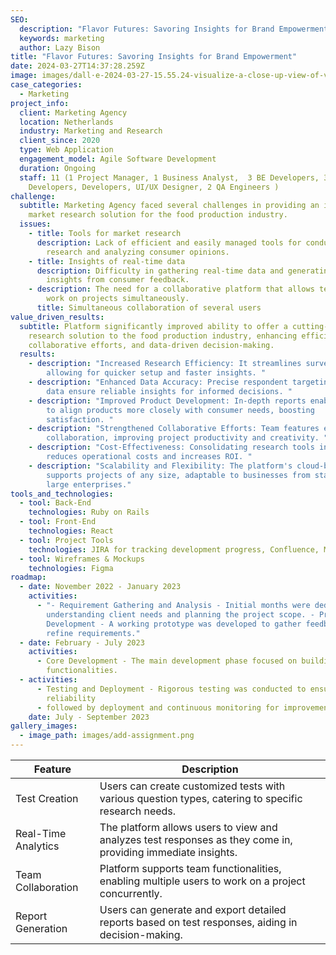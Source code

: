 ```yaml
---
SEO:
  description: "Flavor Futures: Savoring Insights for Brand Empowerment"
  keywords: marketing
  author: Lazy Bison
title: "Flavor Futures: Savoring Insights for Brand Empowerment"
date: 2024-03-27T14:37:28.259Z
image: images/dall·e-2024-03-27-15.55.24-visualize-a-close-up-view-of-vibrant-detailed-diagrams-and-charts-related-to-food-market-research-and-product-development.-these-diagrams-are-in-the-.webp
case_categories:
  - Marketing
project_info:
  client: Marketing Agency
  location: Netherlands
  industry: Marketing and Research
  client_since: 2020
  type: Web Application
  engagement_model: Agile Software Development
  duration: Ongoing
  staff: 11 (1 Project Manager, 1 Business Analyst,  3 BE Developers, 3 FE
    Developers, Developers, UI/UX Designer, 2 QA Engineers )
challenge:
  subtitle: Marketing Agency faced several challenges in providing an innovative
    market research solution for the food production industry.
  issues:
    - title: Tools for market research
      description: Lack of efficient and easily managed tools for conducting market
        research and analyzing consumer opinions.
    - title: Insights of real-time data
      description: Difficulty in gathering real-time data and generating actionable
        insights from consumer feedback.
    - description: The need for a collaborative platform that allows team members to
        work on projects simultaneously.
      title: Simultaneous collaboration of several users
value_driven_results:
  subtitle: Platform significantly improved ability to offer a cutting-edge market
    research solution to the food production industry, enhancing efficiency,
    collaborative efforts, and data-driven decision-making.
  results:
    - description: "Increased Research Efficiency: It streamlines survey processes,
        allowing for quicker setup and faster insights. "
    - description: "Enhanced Data Accuracy: Precise respondent targeting and real-time
        data ensure reliable insights for informed decisions. "
    - description: "Improved Product Development: In-depth reports enable businesses
        to align products more closely with consumer needs, boosting
        satisfaction. "
    - description: "Strengthened Collaborative Efforts: Team features enhance
        collaboration, improving project productivity and creativity. "
    - description: "Cost-Effectiveness: Consolidating research tools into one platform
        reduces operational costs and increases ROI. "
    - description: "Scalability and Flexibility: The platform's cloud-based setup
        supports projects of any size, adaptable to businesses from startups to
        large enterprises."
tools_and_technologies:
  - tool: Back-End
    technologies: Ruby on Rails
  - tool: Front-End
    technologies: React
  - tool: Project Tools
    technologies: JIRA for tracking development progress, Confluence, Miro
  - tool: Wireframes & Mockups
    technologies: Figma
roadmap:
  - date: November 2022 - January 2023
    activities:
      - "- Requirement Gathering and Analysis - Initial months were dedicated to
        understanding client needs and planning the project scope. - Prototype
        Development - A working prototype was developed to gather feedback and
        refine requirements."
  - date: February - July 2023
    activities:
      - Core Development - The main development phase focused on building key
        functionalities.
  - activities:
      - Testing and Deployment - Rigorous testing was conducted to ensure
        reliability
      - followed by deployment and continuous monitoring for improvements.
    date: July - September 2023
gallery_images:
  - image_path: images/add-assignment.png
---
```

| Feature             | Description                                                                                                  |
| ------------------- | ------------------------------------------------------------------------------------------------------------ |
| Test Creation       | Users can create customized tests with various question types, catering to specific research needs.          |
| Real-Time Analytics | The platform allows users to view and analyzes test responses as they come in, providing immediate insights. |
| Team Collaboration  | Platform supports team functionalities, enabling multiple users to work on a project concurrently.           |
| Report Generation   | Users can generate and export detailed reports based on test responses, aiding in decision-making.           |
